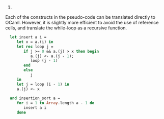 1.
  Each of the constructs in the pseudo-code can be translated directly to OCaml.  However, it is
  slightly more efficient to avoid the use of reference cells, and translate the while-loop as a
  recursive function.
  
```ocaml
  let insert a i =
     let x = a.(i) in
     let rec loop j =
        if j >= 0 && a.(j) > x then begin
           a.(j) <- a.(j - 1);
           loop (j - 1)
        end
        else
           j
     in
     let j = loop (i - 1) in
     a.(j) <- x
  
  and insertion_sort a =
     for i = 1 to Array.length a - 1 do
        insert a i
     done
```


